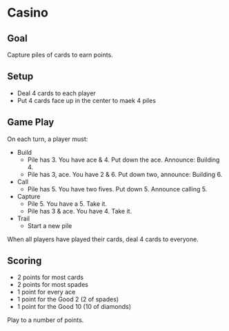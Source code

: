 # Casino

## Goal

Capture piles of cards to earn points.

## Setup

* Deal 4 cards to each player
* Put 4 cards face up in the center to maek 4 piles

## Game Play

On each turn, a player must:

* Build
  * Pile has 3. You have ace & 4. Put down the ace. Announce: Building 4.
  * Pile has 3, ace. You have 2 & 6. Put down two, announce: Building 6.
* Call
  * Pile has 5. You have two fives. Put down 5. Announce calling 5.
* Capture
  * Pile 5. You have a 5. Take it.
  * Pile has 3 & ace. You have 4. Take it.
* Trail
  * Start a new pile
  
When all players have played their cards, deal 4 cards to everyone.

## Scoring

* 2 points for most cards
* 2 points for most spades
* 1 point for every ace
* 1 point for the Good 2 (2 of spades)
* 1 point for the Good 10 (10 of diamonds)

Play to a number of points.


